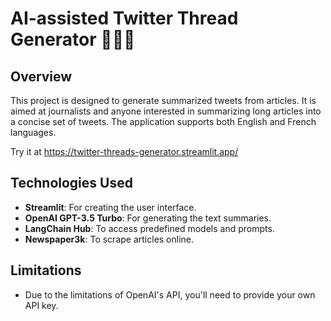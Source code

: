 # AI-assisted Twitter Thread Generator 📰✨🧵

## Overview

This project is designed to generate summarized tweets from articles. It is aimed at journalists and anyone interested in summarizing long articles into a concise set of tweets. The application supports both English and French languages.

Try it at https://twitter-threads-generator.streamlit.app/

## Technologies Used

- **Streamlit**: For creating the user interface.
- **OpenAI GPT-3.5 Turbo**: For generating the text summaries.
- **LangChain Hub**: To access predefined models and prompts.
- **Newspaper3k**: To scrape articles online.

## Limitations

- Due to the limitations of OpenAI's API, you'll need to provide your own API key.
